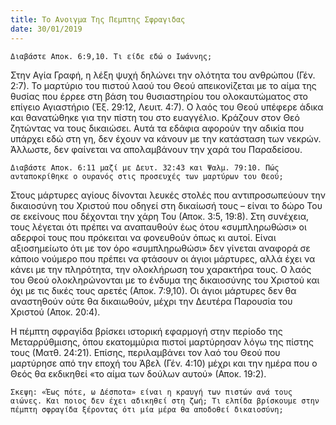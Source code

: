 ```yaml
---
title: Το Ανοιγμα Της Πεμπτης Σφραγιδας
date: 30/01/2019
---
```


`Διαβάστε Αποκ. 6:9,10. Τι είδε εδώ ο Ιωάννης;`

Στην Αγία Γραφή, η λέξη ψυχή δηλώνει την ολότητα του ανθρώπου (Γέν. 2:7). Το μαρτύριο του πιστού λαού του Θεού απεικονίζεται με το αίμα της θυσίας που έρρεε στη βάση του θυσιαστηρίου του ολοκαυτώματος στο επίγειο Αγιαστήριο (Έξ. 29:12, Λευιτ. 4:7). Ο λαός του Θεού υπέφερε άδικα και θανατώθηκε για την πίστη του στο ευαγγέλιο. Κράζουν στον Θεό ζητώντας να τους δικαιώσει. Αυτά τα εδάφια αφορούν την αδικία που υπάρχει εδώ στη γη, δεν έχουν να κάνουν με την κατάσταση των νεκρών. Άλλωστε, δεν φαίνεται να απολαμβάνουν την χαρά του Παραδείσου.

`Διαβάστε Αποκ. 6:11 μαζί με Δευτ. 32:43 και Ψαλμ. 79:10. Πώς ανταποκρίθηκε ο ουρανός στις προσευχές των μαρτύρων του Θεού;`

Στους μάρτυρες αγίους δίνονται λευκές στολές που αντιπροσωπεύουν την δικαιοσύνη του Χριστού που οδηγεί στη δικαίωσή τους – είναι το δώρο Του σε εκείνους που δέχονται την χάρη Του (Αποκ. 3:5, 19:8). Στη συνέχεια, τους λέγεται ότι πρέπει να αναπαυθούν έως ότου «συμπληρωθώσι» οι αδερφοί τους που πρόκειται να φονευθούν όπως κι αυτοί. Είναι αξιοσημείωτο ότι με τον όρο «συμπληρωθώσι» δεν γίνεται αναφορά σε κάποιο νούμερο που πρέπει να φτάσουν οι άγιοι μάρτυρες, αλλά έχει να κάνει με την πληρότητα, την ολοκλήρωση του χαρακτήρα τους. Ο λαός του Θεού ολοκληρώνονται με το ένδυμα της δικαιοσύνης του Χριστού και όχι με τις δικές τους αρετές (Αποκ. 7:9,10). Οι άγιοι μάρτυρες δεν θα αναστηθούν ούτε θα δικαιωθούν, μέχρι την Δευτέρα Παρουσία του Χριστού (Αποκ. 20:4).

Η πέμπτη σφραγίδα βρίσκει ιστορική εφαρμογή στην περίοδο της Μεταρρύθμισης, όπου εκατομμύρια πιστοί μαρτύρησαν λόγω της πίστης τους (Ματθ. 24:21). Επίσης, περιλαμβάνει τον λαό του Θεού που μαρτύρησε από την εποχή του Άβελ (Γέν. 4:10) μέχρι και την ημέρα που ο Θεός θα εκδικηθεί «το αίμα των δούλων αυτού» (Αποκ. 19:2).

`Σκεψη: «Έως πότε, ω Δέσποτα» είναι η κραυγή των πιστών ανά τους αιώνες. Και ποιος δεν έχει αδικηθεί στη ζωή; Τι ελπίδα βρίσκουμε στην πέμπτη σφραγίδα ξέροντας ότι μία μέρα θα αποδοθεί δικαιοσύνη;`